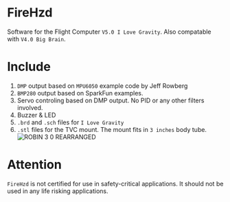 # FireHzd
Software for the Flight Computer ```V5.0 I Love Gravity```. Also compatable with ```V4.0 Big Brain```.
# Include 
1. ```DMP``` output based on ```MPU6050``` example code by Jeff Rowberg
2. ```BMP280``` output based on SparkFun examples.
3. Servo controling based on DMP output. No PID or any other filters involved.
4. Buzzer & LED
5. ```.brd``` and ```.sch``` files for ```I Love Gravity```
6. ```.stl``` files for the TVC mount. The mount fits in ```3 inches``` body tube.
![ROBIN 3 0 REARRANGED](https://user-images.githubusercontent.com/77249429/150358776-db84a875-7efb-4005-a72c-61e57e2ebd58.png)
# Attention
```FireHzd``` is not certified for use in safety-critical applications. It should not be used in any life risking applications.
